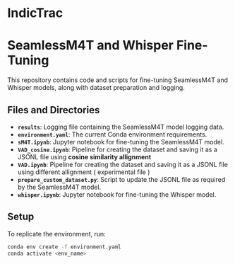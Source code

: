 # IndicTrac

# SeamlessM4T and Whisper Fine-Tuning

This repository contains code and scripts for fine-tuning SeamlessM4T and Whisper models, along with dataset preparation and logging.

## Files and Directories

- **`results`**: Logging file containing the SeamlessM4T model logging data.
- **`environment.yaml`**: The current Conda environment requirements.
- **`sM4T.ipynb`**: Jupyter notebook for fine-tuning the SeamlessM4T model.
- **`VAD_cosine.ipynb`**: Pipeline for creating the dataset and saving it as a JSONL file using **cosine similarity allignment**
- **`VAD.ipynb`**: Pipeline for creating the dataset and saving it as a JSONL file using different allignment ( experimental file )
- **`prepare_custom_dataset.py`**: Script to update the JSONL file as required by the SeamlessM4T model.
- **`whisper.ipynb`**: Jupyter notebook for fine-tuning the Whisper model.

## Setup

To replicate the environment, run:

```bash
conda env create -f environment.yaml
conda activate <env_name>


